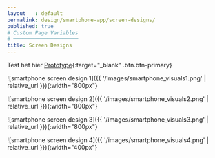 ```yaml
---
layout   : default
permalink: design/smartphone-app/screen-designs/
published: true
# Custom Page Variables
# ─────────────────────
title: Screen Designs
---
```


Test het hier [Prototype](https://xd.adobe.com/view/213d8da9-40fa-4e7f-9894-a3d39efd069c/){:target="_blank" .btn.btn-primary}

![smartphone screen design 1]({{ '/images/smartphone_visuals1.png' | relative_url }}){:width="800px"}

![smartphone screen design 2]({{ '/images/smartphone_visuals2.png' | relative_url }}){:width="800px"}

![smartphone screen design 3]({{ '/images/smartphone_visuals3.png' | relative_url }}){:width="800px"}

![smartphone screen design 4]({{ '/images/smartphone_visuals4.png' | relative_url }}){:width="400px"}